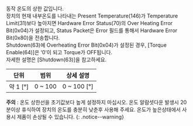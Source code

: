 
동작 온도의 상한 값입니다.  
장치의 현재 내부온도를 나타내는 Present Temperature(146)가 Temperature Limit(31)보다 높아지면 Hardware Error Status(70)의 Over Heating Error Bit(0x04)가 설정되고, Status Packet은 Error 필드를 통해서 Hardware Error Bit(0x80)을 전송합니다.  
Shutdown(63)에 Overheating Error Bit(0x04)가 설정된 경우, [Torque Enable(64)]은 ‘0’이 되고 Torque가 OFF됩니다.  
자세한 설명은 [Shutdown(63)]을 참고하세요.

|단위|범위|상세 설명|
| :---: | :---: | :---: |
|약 1 [&deg;]|0 ~ 100|0 ~ 100 [&deg;]|

**주의** : 온도 상한선을 초기값보다 높게 설정하지 마십시오. 온도 알람셧다운 발생시 20분이상 휴식하여 장치의 온도를 충분히 낮춘후 사용해 주세요. 온도가 높은상태에서 사용시 제품이 손상될 수 있습니다.
{: .notice--warning}
